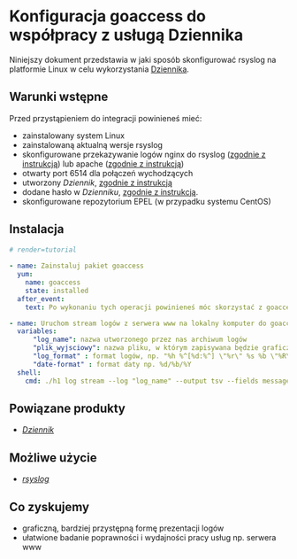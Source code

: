 # Konfiguracja goaccess do współpracy z usługą Dziennika

Niniejszy dokument przedstawia w jaki sposób skonfigurować rsyslog na platformie Linux w celu wykorzystania [Dziennika](/resource/storage/log-archive.md).

## Warunki wstępne

Przed przystąpieniem do integracji powinieneś mieć:

* zainstalowany system Linux
* zainstalowaną aktualną wersje rsyslog
* skonfigurowane przekazywanie logów nginx do rsyslog ([zgodnie z instrukcją](/tutorials/log-archive/nginx-rsyslog.md)) lub apache ([zgodnie z instrukcją](/tutorials/log-archive/nginx-rsyslog.md))
* otwarty port 6514 dla połączeń wychodzących
* utworzony *Dziennik*, [zgodnie z instrukcją](/guide/storage/log-archive/creating.md)
* dodane hasło w *Dzienniku*, [zgodnie z instrukcją](/guide/storage/log-archive/add-password.md).
* skonfigurowane repozytorium EPEL (w przypadku systemu CentOS)

## Instalacja

```yaml
# render=tutorial
  
- name: Zainstaluj pakiet goaccess
  yum:
    name: goaccess
    state: installed
  after_event:
    text: Po wykonaniu tych operacji powinieneś móc skorzystać z goaccess.
```

```yaml
- name: Uruchom stream logów z serwera www na lokalny komputer do goaccess  
  variables:
      "log_name": nazwa utworzonego przez nas archiwum logów
      "plik_wyjsciowy": nazwa pliku, w którym zapisywana będzie graficzna interpretacja logów
      "log_format" : format logów, np. "%h %^[%d:%^] \"%r\" %s %b \"%R\" \"%u\""
      "date-format" : format daty np. %d/%b/%Y
  shell:
    cmd: ./h1 log stream --log "log_name" --output tsv --fields message --filter message~access.log | cut -d ":" -f2- | goaccess --log-format="log_format" --date-format="date-format" -o "plik_wyjsciowy" --real-time-html
```

## Powiązane produkty

* *[Dziennik](/guide/storage/log-archive/creating.md)*

## Możliwe użycie
* *[rsyslog](/tutorials/log-archive/rsyslog.md)*

## Co zyskujemy
- graficzną, bardziej przystępną formę prezentacji logów
- ułatwione badanie poprawności i wydajności pracy usług np. serwera www



